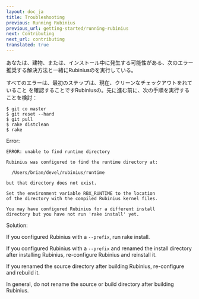 ```yaml
---
layout: doc_ja
title: Troubleshooting
previous: Running Rubinius
previous_url: getting-started/running-rubinius
next: Contributing
next_url: contributing
translated: true
---
```


あなたは、建物、または、インストール中に発生する可能性がある、次のエラー
推奨する解決方法と一緒にRubiniusのを実行している。

すべてのエラーは、最初のステップは、現在、クリーンなチェックアウトをれていること
を確認することですRubiniusの。先に進む前に、次の手順を実行することを検討：


    $ git co master
    $ git reset --hard
    $ git pull
    $ rake distclean
    $ rake


Error:

    ERROR: unable to find runtime directory

    Rubinius was configured to find the runtime directory at:

      /Users/brian/devel/rubinius/runtime

    but that directory does not exist.

    Set the environment variable RBX_RUNTIME to the location
    of the directory with the compiled Rubinius kernel files.

    You may have configured Rubinius for a different install
    directory but you have not run 'rake install' yet.

Solution:

  If you configured Rubinius with a `--prefix`, run rake install.

  If you configured Rubinius with a `--prefix` and renamed the install
  directory after installing Rubinius, re-configure Rubinius and reinstall it.

  If you renamed the source directory after building Rubinius, re-configure
  and rebuild it.

  In general, do not rename the source or build directory after building
  Rubinius.
